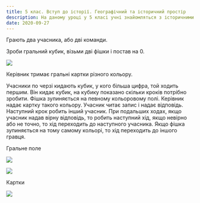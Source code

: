 ```yaml
---
title: 5 клас. Вступ до історії. Географічний та історичний простір
description: На даному уроці у 5 класі учні знайомляться з історичними картами
date: 2020-09-27
---
```


Грають два учасника, або дві команди.

Зроби гральний кубик, візьми дві фішки і постав на 0.

![](/uploads/5-klas-istoriznij-prostir-1.png)

Керівник тримає гральні картки різного кольору.

Учасники по черзі кидають кубик, у кого більша цифра, той ходить першим. Він кидає кубик, на кубику показано скільки кроків потрібно зробити. Фішка зупиняється на певному кольоровому полі. Керівник надає картку такого кольору. Учасник читає запис і надає відповідь. Наступний крок робить інший учасник. При подальших ходах, якщо учасник надав вірну відповідь, то робить наступний хід, якщо невірно або не точно, то хід переходить до наступного учасника. Якщо фішка зупиняється на тому самому кольорі, то хід переходить до іншого гравця.

Гральне поле

![](/uploads/5-klas-istoriznij-prostir-2.png)

![](/uploads/5-klas-istoriznij-prostir-3.png)

Картки

![](/uploads/5-klas-istoriznij-prostir-4.png)
